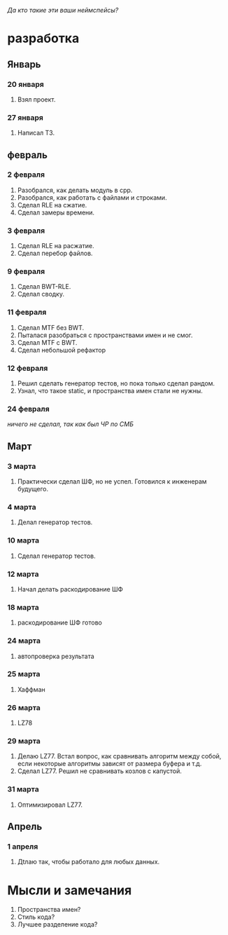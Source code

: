 *Да кто такие эти ваши неймспейсы?*

# разработка
## Январь
### 20 января
 1. Взял проект.
### 27 января
 1. Написал ТЗ.
## февраль
### 2 февраля
 1. Разобрался, как делать модуль в cpp.
 2. Разобрался, как работать с файлами и строками.
 3. Сделал RLE на сжатие.
 4. Сделал замеры времени.
### 3 февраля
 1. Сделал RLE на расжатие.
 2. Сделал перебор файлов.
### 9 февраля
 1. Сделал BWT-RLE.
 2. Сделал сводку.
### 11 февраля
 1. Сделал MTF без BWT.
 2. Пыталася разобраться с пространствами имен и не смог.
 3. Сделал MTF с BWT.
 4. Сделал небольшой рефактор
### 12 февраля
 1. Решил сделать генератор тестов, но пока только сделал рандом. 
 2. Узнал, что такое static, и пространства имен стали не нужны.
### 24 февраля
 *ничего не сделал, так как был ЧР по СМБ*
## Март
### 3 марта
 1. Практически сделал ШФ, но не успел. Готовился к инженерам будущего.
### 4 марта
 1. Делал генератор тестов.
### 10 марта
 1. Сделал генератор тестов.
### 12 марта
 1. Начал делать раскодирование ШФ
### 18 марта
 1. раскодирование ШФ готово
### 24 марта
 1. автопроверка результата
### 25 марта
 1. Хаффман
### 26 марта
 1. LZ78
### 29 марта
 1. Делаю LZ77. Встал вопрос, как сравнивать алгоритм между собой, если некоторые алгоритмы зависят от размера буфера и т.д.
 2. Сделал LZ77. Решил не сравнивать козлов с капустой.
### 31 марта
 1. Оптимизировал LZ77.
## Апрель
### 1 апреля
 1. Дtлаю так, чтобы работало для любых данных.
# Мысли и замечания
1. Пространства имен?
2. Стиль кода?
3. Лучшее разделение кода?